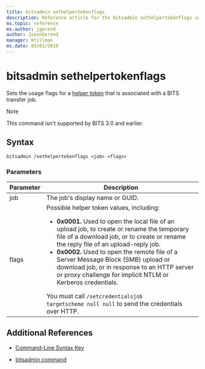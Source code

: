 ```yaml
---
title: bitsadmin sethelpertokenflags
description: Reference article for the bitsadmin sethelpertokenflags command, which sets the usage flags for a helper token that is associated with a BITS transfer job.
ms.topic: reference
ms.author: jgerend
author: JasonGerend
manager: mtillman
ms.date: 03/01/2019
---
```


# bitsadmin sethelpertokenflags

Sets the usage flags for a [helper token](/windows/win32/bits/helper-tokens-for-bits-transfer-jobs) that is associated with a BITS transfer job.

> [!NOTE]
> This command isn't supported by BITS 3.0 and earlier.

## Syntax

```
bitsadmin /sethelpertokenflags <job> <flags>
```

### Parameters

| Parameter | Description |
| --------- | ----------- |
| job | The job's display name or GUID. |
| flags | Possible helper token values, including:<ul><li>**0x0001.** Used to open the local file of an upload job, to create or rename the temporary file of a download job, or to create or rename the reply file of an upload-reply job.</li><li>**0x0002.** Used to open the remote file of a Server Message Block (SMB) upload or download job, or in response to an HTTP server or proxy challenge for implicit NTLM or Kerberos credentials.</li></ul>You must call `/setcredentialsjob targetscheme null null` to send the credentials over HTTP. |

## Additional References

- [Command-Line Syntax Key](command-line-syntax-key.md)

- [bitsadmin command](bitsadmin.md)
